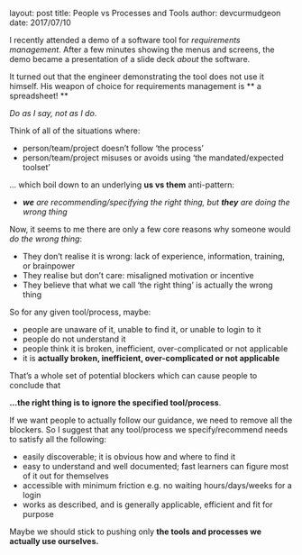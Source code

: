 layout: post
title: People vs Processes and Tools
author: devcurmudgeon
date: 2017/07/10

I recently attended a demo of a software tool for _requirements management_.
After a few minutes showing the menus and screens, the demo became a
presentation of a slide deck _about_ the software.

It turned out that the engineer demonstrating the tool does not use it himself.
His weapon of choice for requirements management is ** a spreadsheet! **

_Do as I say, not as I do_.

Think of all of the situations where:

* person/team/project doesn’t follow ‘the process’ 
* person/team/project misuses or avoids using ‘the mandated/expected toolset’

... which boil down to an underlying **us vs them** anti-pattern:

* _**we** are recommending/specifying the right thing, but **they** are doing
the wrong thing_

Now, it seems to me there are only a few core reasons why someone would
_do the wrong thing_:

* They don’t realise it is wrong: lack of experience, information, training,
or brainpower
* They realise but don’t care: misaligned motivation or incentive
* They believe that what we  call ‘the right thing’ is actually the wrong
thing

So for any given tool/process, maybe:

* people are unaware of it, unable to find it, or unable to login to it
* people do not understand it
* people think it is broken, inefficient, over-complicated or not applicable
* it is **actually broken, inefficient, over-complicated or not applicable**

That’s a whole set of potential blockers which can cause people to
conclude that

**...the right thing is to ignore the specified tool/process**. 

If we want people to actually follow our guidance, we need to remove all the
blockers. So I suggest that any tool/process we specify/recommend needs to
satisfy all the following:

* easily discoverable; it is obvious how and where to find it
* easy to understand and well documented; fast learners can figure most of it out
for themselves
* accessible with minimum friction e.g. no waiting hours/days/weeks for a login
* works as described, and is generally applicable, efficient and fit for purpose

Maybe we should stick to pushing only 
**the tools and processes we actually use ourselves.**

